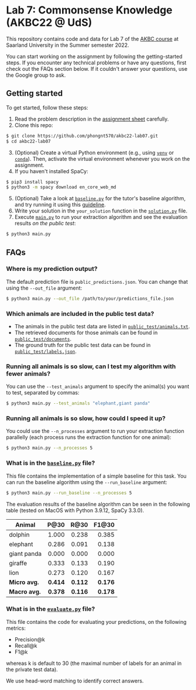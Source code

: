 # Lab 7: Commonsense Knowledge (AKBC22 @ UdS)

This repository contains code and data for Lab 7 of the 
[AKBC course](https://www.mpi-inf.mpg.de/departments/databases-and-information-systems/teaching/ss2022/akbc) 
at
Saarland University in the Summer semester 2022.

You can start working on the assignment by following the getting-started steps.
If you encounter any technical problems or have any questions, first check out
the FAQs section below. If it couldn't answer your questions, use the Google
group to ask.

## Getting started

To get started, follow these steps:

1. Read the problem description in the
[assignment sheet](https://www.mpi-inf.mpg.de/fileadmin/inf/d5/teaching/ss22_akbc/lab07.pdf)
carefully.
2. Clone this repo:
```bash
$ git clone https://github.com/phongnt570/akbc22-lab07.git
$ cd akbc22-lab07
```
3. (Optional) Create a virtual Python environment (e.g., using 
[``venv``](https://docs.python.org/3/library/venv.html) or 
[``conda``](https://www.anaconda.com/)).
Then, activate the virtual environment whenever you work on the assignment.
4. If you haven't installed SpaCy:
```bash
$ pip3 install spacy
$ python3 -m spacy download en_core_web_md
```
5. (Optional) Take a look at [``baseline.py``](baseline.py) for the tutor's
baseline algorithm, and try running it using this 
[guideline](#what-is-in-the-baselinepy-file).
6. Write your solution in the ``your_solution`` function in the 
[``solution.py``](solution.py) file.
7. Execute [``main.py``](main.py) to run your extraction algorithm and see the
evaluation results _on the public test_:
```bash
$ python3 main.py
```

## FAQs

### Where is my prediction output?

The default prediction file is ``public_predictions.json``. You can change that
using the ``--out_file`` argument:
```bash
$ python3 main.py --out_file /path/to/your/predictions_file.json
```

### Which animals are included in the public test data?

- The animals in the public test data are listed in
[``public_test/animals.txt``](public_test/animals.txt). 
- The retrieved documents for those animals can be found in
[``public_test/documents``](public_test/documents).
- The ground truth for the public test data can be found in
[``public_test/labels.json``](public_test/labels.json).

### Running all animals is so slow, can I test my algorithm with fewer animals?

You can use the ``--test_animals`` argument to specify the animal(s) you want to
test, separated by commas:
```bash
$ python3 main.py --test_animals "elephant,giant panda"
```

### Running all animals is so slow, how could I speed it up?

You could use the ``--n_processes`` argument to run your extraction function
parallelly (each process runs the extraction function for one animal):
```bash
$ python3 main.py --n_processes 5
```

### What is in the [``baseline.py``](baseline.py) file?

This file contains the implementation of a simple baseline for this task.
You can run the baseline algorithm using the ``--run_baseline`` argument:
```bash
$ python3 main.py --run_baseline --n_processes 5
```

The evaluation results of the baseline algorithm can be seen in the following
table (tested on MacOS with Python 3.9.12, SpaCy 3.3.0).

| Animal        | P@30   | R@30   | F1@30  |
|---------------|-------:|-------:|-------:|
| dolphin       | 1.000  | 0.238  | 0.385  |
| elephant      | 0.286  | 0.091  | 0.138  |
| giant panda   | 0.000  | 0.000  | 0.000  |
| giraffe        | 0.333  | 0.133  | 0.190  |
| lion          | 0.273  | 0.120  | 0.167  |
| **Micro avg.**| **0.414**  | **0.112**  | **0.176**  |
| **Macro avg.**| **0.378**  | **0.116**  | **0.178**  |

### What is in the [``evaluate.py``](evaluate.py) file?

This file contains the code for evaluating your predictions, on the following
metrics: 
- Precision@k
- Recall@k 
- F1@k 

whereas k is default to 30 (the maximal
number of labels for an animal in the private test data).

We use head-word matching to identify correct answers.
